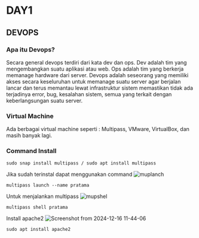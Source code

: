 # DAY1
## DEVOPS
### Apa itu Devops?
Secara general devops terdiri dari kata dev dan ops. Dev adalah tim yang mengembangkan suatu aplikasi atau web. Ops adalah tim yang berkerja memanage hardware dari server. Devops adalah seseorang yang memiliki akses secara keseluruhan untuk memanage suatu server agar berjalan lancar dan terus memantau lewat infrastruktur sistem memastikan tidak ada terjadinya error, bug, kesalahan sistem, semua yang terkait dengan keberlangsungan suatu server.

### Virtual Machine
Ada berbagai virtual machine seperti : Multipass, VMware, VirtualBox, dan masih banyak lagi.
### Command Install
```
sudo snap install multipass / sudo apt install multipass
```
Jika sudah terinstal dapat menggunakan command
![muplanch](https://github.com/user-attachments/assets/b52a5202-4eba-487d-a021-1320ed7f88b7)
```
multipass launch --name pratama
```
Untuk menjalankan multipass
![mupshel](https://github.com/user-attachments/assets/902d2b9b-9d3b-4afc-a544-db0177f52d30)
```
multipass shell pratama
```
Install apache2
![Screenshot from 2024-12-16 11-44-06](https://github.com/user-attachments/assets/9f28ef54-31e8-4277-806f-7392a1555300)
```
sudo apt install apache2
```
